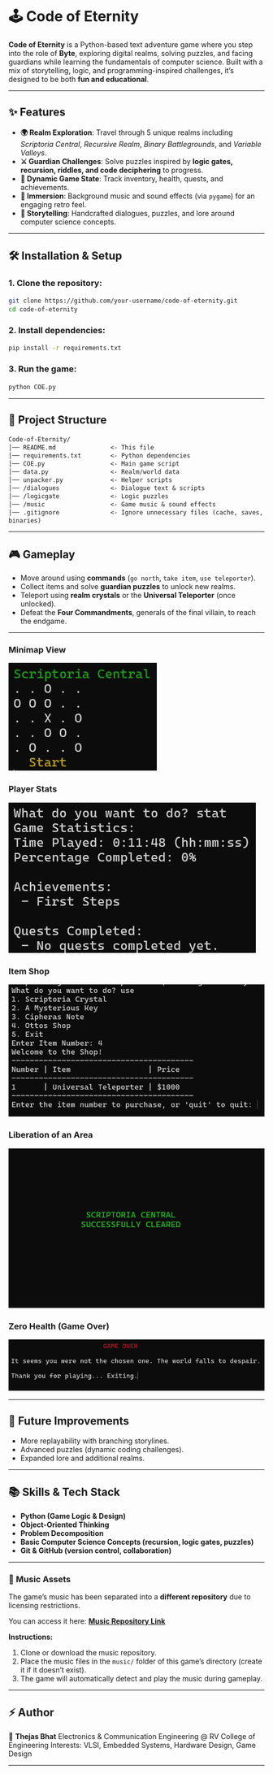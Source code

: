 
# 🕹️ Code of Eternity

**Code of Eternity** is a Python-based text adventure game where you step into the role of **Byte**, exploring digital realms, solving puzzles, and facing guardians while learning the fundamentals of computer science.
Built with a mix of storytelling, logic, and programming-inspired challenges, it’s designed to be both **fun and educational**.

---

## ✨ Features

* **🌍 Realm Exploration**: Travel through 5 unique realms including *Scriptoria Central*, *Recursive Realm*, *Binary Battlegrounds*, and *Variable Valleys*.
* **⚔️ Guardian Challenges**: Solve puzzles inspired by **logic gates, recursion, riddles, and code deciphering** to progress.
* **🎒 Dynamic Game State**: Track inventory, health, quests, and achievements.
* **🎵 Immersion**: Background music and sound effects (via `pygame`) for an engaging retro feel.
* **📖 Storytelling**: Handcrafted dialogues, puzzles, and lore around computer science concepts.

---

## 🛠️ Installation & Setup

### 1. Clone the repository:

```bash
git clone https://github.com/your-username/code-of-eternity.git
cd code-of-eternity
```

### 2. Install dependencies:

```bash
pip install -r requirements.txt
```

### 3. Run the game:

```bash
python COE.py
```

---

## 📂 Project Structure

```
Code-of-Eternity/
│── README.md               <- This file
│── requirements.txt        <- Python dependencies
│── COE.py                  <- Main game script
│── data.py                 <- Realm/world data
│── unpacker.py             <- Helper scripts
│── /dialogues              <- Dialogue text & scripts
│── /logicgate              <- Logic puzzles
│── /music                  <- Game music & sound effects
│── .gitignore              <- Ignore unnecessary files (cache, saves, binaries)
```

---

## 🎮 Gameplay

* Move around using **commands** (`go north`, `take item`, `use teleporter`).
* Collect items and solve **guardian puzzles** to unlock new realms.
* Teleport using **realm crystals** or the **Universal Teleporter** (once unlocked).
* Defeat the **Four Commandments**, generals of the final villain, to reach the endgame.

---
### Minimap View
![Minimap](assets/minimap.jpg)

### Player Stats
![Player Stats](assets/stats.jpg)

### Item Shop
![Shop](assets/itemshop.jpg)

### Liberation of an Area
![Liberation](assets/victory.jpg)

### Zero Health (Game Over)
![Game Over](assets/defeat.jpg)

---

## 🚀 Future Improvements

* More replayability with branching storylines.
* Advanced puzzles (dynamic coding challenges).
* Expanded lore and additional realms.

---

## 📚 Skills & Tech Stack

* **Python (Game Logic & Design)**
* **Object-Oriented Thinking**
* **Problem Decomposition**
* **Basic Computer Science Concepts (recursion, logic gates, puzzles)**
* **Git & GitHub (version control, collaboration)**

---

### 🎵 Music Assets

The game’s music has been separated into a **different repository** due to licensing restrictions.

You can access it here: [**Music Repository Link**](https://github.com/TheJazz123/coe-music)

**Instructions:**

1. Clone or download the music repository.
2. Place the music files in the `music/` folder of this game’s directory (create it if it doesn’t exist).
3. The game will automatically detect and play the music during gameplay.

---

## ⚡ Author

👤 **Thejas Bhat**
Electronics & Communication Engineering @ RV College of Engineering
Interests: VLSI, Embedded Systems, Hardware Design, Game Design

---
